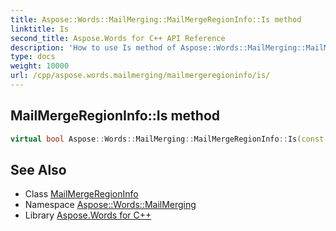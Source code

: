 ```yaml
---
title: Aspose::Words::MailMerging::MailMergeRegionInfo::Is method
linktitle: Is
second_title: Aspose.Words for C++ API Reference
description: 'How to use Is method of Aspose::Words::MailMerging::MailMergeRegionInfo class in C++.'
type: docs
weight: 10000
url: /cpp/aspose.words.mailmerging/mailmergeregioninfo/is/
---
```

## MailMergeRegionInfo::Is method




```cpp
virtual bool Aspose::Words::MailMerging::MailMergeRegionInfo::Is(const System::TypeInfo &target) const override
```

## See Also

* Class [MailMergeRegionInfo](../)
* Namespace [Aspose::Words::MailMerging](../../)
* Library [Aspose.Words for C++](../../../)
